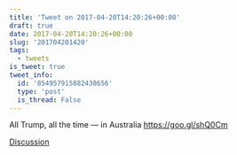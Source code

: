 ```yaml
---
title: 'Tweet on 2017-04-20T14:20:26+00:00'
draft: true
date: 2017-04-20T14:20:26+00:00
slug: '201704201420'
tags:
  - tweets
is_tweet: true
tweet_info:
  id: '854957915882438656'
  type: 'post'
  is_thread: False
---
```




All Trump, all the time — in Australia <https://goo.gl/shQ0Cm>

[Discussion](https://x.com/sytelus/status/854957915882438656)
